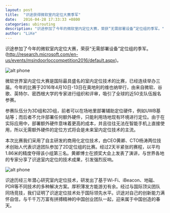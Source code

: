 ```yaml
---
layout: post
title:  "识途获得微软室内定位大赛季军"
date:   2016-04-28 17:33:33 +0800
categories: ubirouting
description: "识途参加了今年的微软室内定位大赛，荣获“无需部署设备”定位组的季军。"
author: "LiKe"
---
```


识途参加了今年的微软室内定位大赛，荣获“无需部署设备”定位组的季军。(http://research.microsoft.com/en-us/events/msindoorloccompetition2016/default.aspx)。

![alt phone](http://ubirouting.com/imageUse/vienna.png)

微软世界室内定位大赛是国际最具盛名的室内定位技术的比赛，已经连续举办三届。今年的比赛于2016年4月10日-13日在奥地利的维也纳举行，由来自微软、谷歌、英特尔、密西根大学的专家进行组织和评审，吸引了全球的近50支队伍报名参赛。
 
参赛队伍分为3D组和2D组，前者可以在场地里部署辅助定位硬件，例如UWB基站等；而后者不允许部署任何额外硬件，只能利用场地现有环境进行定位。由于在实际应用中，部署额外硬件意味着更高的成本，并且往往无法在智能手机上直接使用，所以无需额外硬件的定位方式将会是未来室内定位技术的主流。
 
本次比赛我们采用了自主研发的商用化定位技术，由CEO黄卿、CTO杨涛两位技术创始人代表识途团队参加了2D定位组的比赛。经过2天半紧张的赛程，以平均1.86米的精度夺得该小组第三名。黄卿博士在颁奖大会上发表了演讲，与世界各地的专家分享了识途室内定位的技术成果，引发强烈反响。

![alt phone](http://ubirouting.com/imageUse/winaprize.jpg)
 
识途历经三年潜心研究室内定位技术，研发出了基于Wi-Fi、iBeacon、地磁、PDR等不同技术的多种解决方案。厚积薄发方能游刃有余。经过与国际顶尖团队同场竞技，我们证明了识途定位技术处于国际领先水平。识途对自己的创新能力满怀自信，与千千万万富有拼搏精神的中国创业团队一起，迎来属于中国创造的春天。
